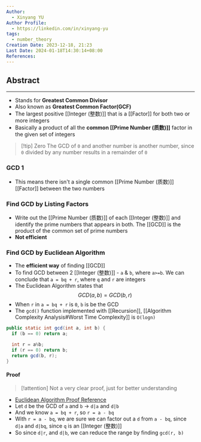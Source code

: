 ```yaml
---
Author:
  - Xinyang YU
Author Profile:
  - https://linkedin.com/in/xinyang-yu
tags:
  - number_theory
Creation Date: 2023-12-18, 21:23
Last Date: 2024-01-18T14:30:14+08:00
References: 
---
```

## Abstract
---
- Stands for **Greatest Common Divisor**
- Also known as  **Greatest Common Factor(GCF)**
- The largest positive [[Integer (整数)]] that is a [[Factor]] for both two or more integers
- Basically a product of all the **common [[Prime Number (质数)]]** factor in the given set of integers

>[!tip] Zero
>The GCD of `0` and another number is another number, since `0` divided by any number results in a remainder of `0`

### GCD 1
- This means there isn't a single common [[Prime Number (质数)]] [[Factor]] between the two numbers
### Find GCD by Listing Factors
- Write out the [[Prime Number (质数)]] of each [[Integer (整数)]] and identify the prime numbers that appears in both. The [[GCD]] is the product of the common set of prime numbers
- **Not efficient**

### Find GCD by Euclidean Algorithm
- The **efficient way** of finding [[GCD]]
- To find GCD between 2 [[Integer (整数)]] - `a` & `b`, where `a>=b`. We can conclude that `a = bq + r`, where `q` and `r` are integers
- The Euclidean Algorithm states that
$$
GCD(a, b) = GCD(b, r)
$$
- When `r` in `a = bq + r` is `0`, `b` is be the GCD
- The `gcd()` function implemented with [[Recursion]], [[Algorithm Complexity Analysis#Worst Time Complexity]] is `O(logn)`
```java
public static int gcd(int a, int b) {
  if (b == 0) return a;

  int r = a%b;
  if (r == 0) return b;
  return gcd(b, r);
}
```
#### Proof
>[!attention] Not a very clear proof, just for better understanding
- [Euclidean Algorithm Proof Reference](https://youtu.be/cOwyHTiW4KE?si=hwuNs4Fg1olBe1tf&t=257)
- Let `d` be the GCD of `a` and `b` -> `d|a` and `d|b`
- And we know `a = bq + r`, so `r = a - bq`
- With `r = a - bq`, we are sure we can factor out a `d` from `a - bq`, since `d|a` and `d|bq`, since `q` is an [[Integer (整数)]]
- So since `d|r`, and `d|b`, we can reduce the range by finding `gcd(r, b)`
